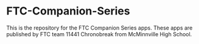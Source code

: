 # FTC-Companion-Series
This is the repository for the FTC Companion Series apps. These apps are published by FTC team 11441 Chronobreak from McMinnville High School.
